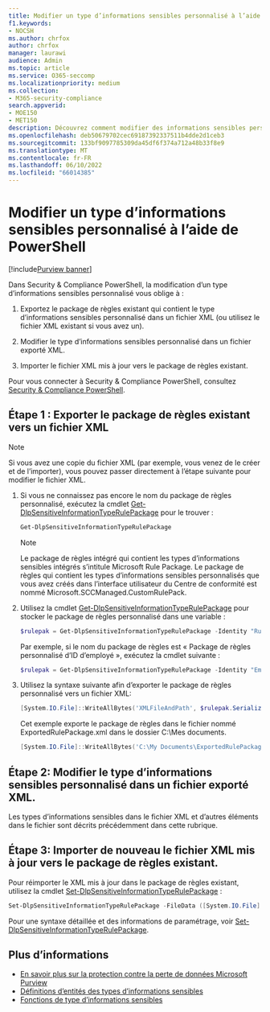 ```yaml
---
title: Modifier un type d’informations sensibles personnalisé à l’aide de PowerShell
f1.keywords:
- NOCSH
ms.author: chrfox
author: chrfox
manager: laurawi
audience: Admin
ms.topic: article
ms.service: O365-seccomp
ms.localizationpriority: medium
ms.collection:
- M365-security-compliance
search.appverid:
- MOE150
- MET150
description: Découvrez comment modifier des informations sensibles personnalisées à l’aide de PowerShell.
ms.openlocfilehash: deb50679702cec69187392337511b4dde2d1ceb3
ms.sourcegitcommit: 133bf9097785309da45df6f374a712a48b33f8e9
ms.translationtype: MT
ms.contentlocale: fr-FR
ms.lasthandoff: 06/10/2022
ms.locfileid: "66014385"
---
```

# <a name="modify-a-custom-sensitive-information-type-using-powershell"></a>Modifier un type d’informations sensibles personnalisé à l’aide de PowerShell

[!include[Purview banner](../includes/purview-rebrand-banner.md)]

Dans Security & Compliance PowerShell, la modification d’un type d’informations sensibles personnalisé vous oblige à :

1. Exportez le package de règles existant qui contient le type d’informations sensibles personnalisé dans un fichier XML (ou utilisez le fichier XML existant si vous avez un).

2. Modifier le type d’informations sensibles personnalisé dans un fichier exporté XML.

3. Importer le fichier XML mis à jour vers le package de règles existant.

Pour vous connecter à Security & Compliance PowerShell, consultez [Security & Compliance PowerShell](/powershell/exchange/exchange-online-powershell).

## <a name="step-1-export-the-existing-rule-package-to-an-xml-file"></a>Étape 1 : Exporter le package de règles existant vers un fichier XML

> [!NOTE]
> Si vous avez une copie du fichier XML (par exemple, vous venez de le créer et de l’importer), vous pouvez passer directement à l’étape suivante pour modifier le fichier XML.

1. Si vous ne connaissez pas encore le nom du package de règles personnalisé, exécutez la cmdlet [Get-DlpSensitiveInformationTypeRulePackage](/powershell/module/exchange/get-dlpsensitiveinformationtype) pour le trouver :

   ```powershell
   Get-DlpSensitiveInformationTypeRulePackage
   ```

   > [!NOTE]
   > Le package de règles intégré qui contient les types d’informations sensibles intégrés s’intitule Microsoft Rule Package. Le package de règles qui contient les types d’informations sensibles personnalisés que vous avez créés dans l’interface utilisateur du Centre de conformité est nommé Microsoft.SCCManaged.CustomRulePack.

2. Utilisez la cmdlet [Get-DlpSensitiveInformationTypeRulePackage](/powershell/module/exchange/get-dlpsensitiveinformationtyperulepackage) pour stocker le package de règles personnalisé dans une variable :

   ```powershell
   $rulepak = Get-DlpSensitiveInformationTypeRulePackage -Identity "RulePackageName"
   ```

   Par exemple, si le nom du package de règles est « Package de règles personnalisé d’ID d’employé », exécutez la cmdlet suivante :

   ```powershell
   $rulepak = Get-DlpSensitiveInformationTypeRulePackage -Identity "Employee ID Custom Rule Pack"
   ```

3. Utilisez la syntaxe suivante afin d’exporter le package de règles personnalisé vers un fichier XML:

   ```powershell
   [System.IO.File]::WriteAllBytes('XMLFileAndPath', $rulepak.SerializedClassificationRuleCollection)
   ```

   Cet exemple exporte le package de règles dans le fichier nommé ExportedRulePackage.xml dans le dossier C:\Mes documents.

   ```powershell
   [System.IO.File]::WriteAllBytes('C:\My Documents\ExportedRulePackage.xml', $rulepak.SerializedClassificationRuleCollection)
   ```

## <a name="step-2-modify-the-sensitive-information-type-in-the-exported-xml-file"></a>Étape 2: Modifier le type d’informations sensibles personnalisé dans un fichier exporté XML.

Les types d’informations sensibles dans le fichier XML et d’autres éléments dans le fichier sont décrits précédemment dans cette rubrique.

## <a name="step-3-import-the-updated-xml-file-back-into-the-existing-rule-package"></a>Étape 3: Importer de nouveau le fichier XML mis à jour vers le package de règles existant.

Pour réimporter le XML mis à jour dans le package de règles existant, utilisez la cmdlet [Set-DlpSensitiveInformationTypeRulePackage](/powershell/module/exchange/set-dlpsensitiveinformationtyperulepackage) :

```powershell
Set-DlpSensitiveInformationTypeRulePackage -FileData ([System.IO.File]::ReadAllBytes('C:\My Documents\External Sensitive Info Type Rule Collection.xml'))
```

Pour une syntaxe détaillée et des informations de paramétrage, voir [Set-DlpSensitiveInformationTypeRulePackage](/powershell/module/exchange/set-dlpsensitiveinformationtyperulepackage).

## <a name="more-information"></a>Plus d’informations

- [En savoir plus sur la protection contre la perte de données Microsoft Purview](dlp-learn-about-dlp.md)
- [Définitions d’entités des types d’informations sensibles](sensitive-information-type-entity-definitions.md)
- [Fonctions de type d’informations sensibles](sit-functions.md)
